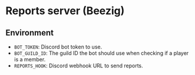 <!--
 Copyright (C) 2019 Beezig (RoccoDev, ItsNiklass)
 
 This file is part of "Bot/Reports server (Beezig)".
 
 "Bot/Reports server (Beezig)" is free software: you can redistribute it and/or modify
 it under the terms of the GNU General Public License as published by
 the Free Software Foundation, either version 3 of the License, or
 (at your option) any later version.
 
 "Bot/Reports server (Beezig)" is distributed in the hope that it will be useful,
 but WITHOUT ANY WARRANTY; without even the implied warranty of
 MERCHANTABILITY or FITNESS FOR A PARTICULAR PURPOSE.  See the
 GNU General Public License for more details.
 
 You should have received a copy of the GNU General Public License
 along with "Bot/Reports server (Beezig)".  If not, see <http://www.gnu.org/licenses/>.
-->

# Reports server (Beezig)

## Environment
* `BOT_TOKEN`: Discord bot token to use.
* `BOT_GUILD_ID`: The guild ID the bot should use when checking if a player is a member.
* `REPORTS_HOOK`: Discord webhook URL to send reports.